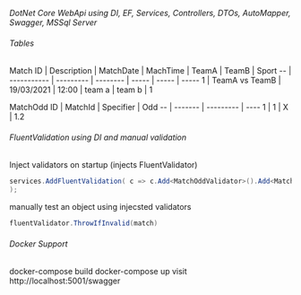
*DotNet Core WebApi using DI, EF, Services, Controllers, DTOs, AutoMapper, Swagger, MSSql Server*

###### Tables

Match
ID | Description | MatchDate | MachTime | TeamA | TeamB | Sport
-- | ----------- | --------- | -------- | ----- | ----- | -----
1 | TeamA vs TeamB | 19/03/2021 | 12:00 | team a | team b | 1

MatchOdd
ID | MatchId | Specifier | Odd
-- | ------- | --------- | ----
1  | 1 | X | 1.2

###### FluentValidation using DI and manual validation

Inject validators on startup (injects FluentValidator)

```C#
services.AddFluentValidation( c => c.Add<MatchOddValidator>().Add<MatchValidator>()
);
```

manually test an object using injecsted validators

```C#
fluentValidator.ThrowIfInvalid(match)
```


###### Docker Support

docker-compose build
docker-compose up
visit
http://localhost:5001/swagger
